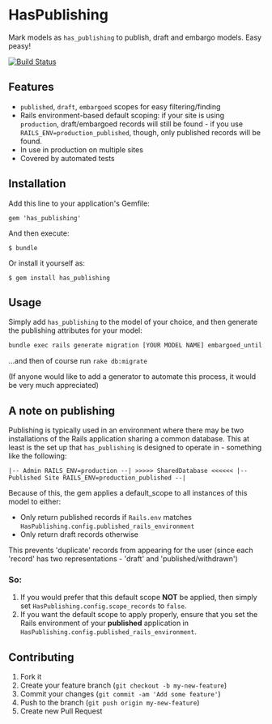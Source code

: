 # HasPublishing

Mark models as `has_publishing` to publish, draft and embargo models. Easy peasy!

[![Build Status](https://travis-ci.org/3months/has_publishing.png?branch=master)](https://travis-ci.org/3months/has_publishing)

## Features

* `published`, `draft`, `embargoed` scopes for easy filtering/finding
* Rails environment-based default scoping: if your site is using `production`, draft/embargoed records will still be found - if you use `RAILS_ENV=production_published`, though, only published records will be found.
* In use in production on multiple sites
* Covered by automated tests

## Installation

Add this line to your application's Gemfile:

    gem 'has_publishing'

And then execute:

    $ bundle

Or install it yourself as:

    $ gem install has_publishing

## Usage

Simply add `has_publishing` to the model of your choice, and then generate the publishing attributes for your model:

``` bash
bundle exec rails generate migration [YOUR MODEL NAME] embargoed_until:datetime published_at:datetime published_id:integer kind:string
```

…and then of course run `rake db:migrate`

(If anyone would like to add a generator to automate this process, it would be very much appreciated)

## A note on publishing

Publishing is typically used in an environment where there may be two installations of the Rails application sharing a common database. This at least is the set up that `has_publishing` is designed to operate in - something like the following:


```
|-- Admin RAILS_ENV=production --| >>>>> SharedDatabase <<<<<< |-- Published Site RAILS_ENV=production_published --|
```

Because of this, the gem applies a default_scope to all instances of this model to either:

* Only return published records if `Rails.env` matches `HasPublishing.config.published_rails_environment`
* Only return draft records otherwise

This prevents 'duplicate' records from appearing for the user (since each 'record' has two representations - 'draft' and 'published/withdrawn')

### So:

1. If you would prefer that this default scope **NOT** be applied, then simply set `HasPublishing.config.scope_records` to `false`. 
2. If you want the default scope to apply properly, ensure that you set the Rails environment of your **published** application in `HasPublishing.config.published_rails_environment`.



## Contributing

1. Fork it
2. Create your feature branch (`git checkout -b my-new-feature`)
3. Commit your changes (`git commit -am 'Add some feature'`)
4. Push to the branch (`git push origin my-new-feature`)
5. Create new Pull Request
